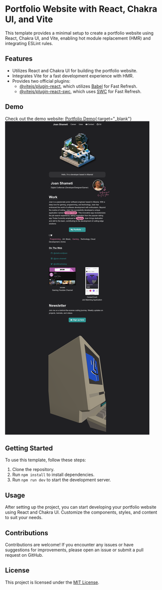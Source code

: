 # Portfolio Website with React, Chakra UI, and Vite

This template provides a minimal setup to create a portfolio website using React, Chakra UI, and Vite, enabling hot module replacement (HMR) and integrating ESLint rules.

## Features

- Utilizes React and Chakra UI for building the portfolio website.
- Integrates Vite for a fast development experience with HMR.
- Provides two official plugins:
  - [@vitejs/plugin-react](https://github.com/vitejs/vite-plugin-react/blob/main/packages/plugin-react/README.md), which utilizes [Babel](https://babeljs.io/) for Fast Refresh.
  - [@vitejs/plugin-react-swc](https://github.com/vitejs/vite-plugin-react-swc), which uses [SWC](https://swc.rs/) for Fast Refresh.

## Demo

Check out the demo website: [Portfolio Demo](https://joanshameti.netlify.app/){:target="_blank"}
![Portfolio Demo](/demo.png)

## Getting Started

To use this template, follow these steps:

1. Clone the repository.
2. Run `npm install` to install dependencies.
3. Run `npm run dev` to start the development server.

## Usage

After setting up the project, you can start developing your portfolio website using React and Chakra UI. Customize the components, styles, and content to suit your needs.

## Contributions

Contributions are welcome! If you encounter any issues or have suggestions for improvements, please open an issue or submit a pull request on GitHub.

## License

This project is licensed under the [MIT License](LICENSE).

